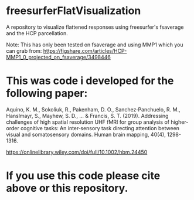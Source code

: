 # freesurferFlatVisualization
A repository to visualize flattened responses using freesurfer's fsaverage and the HCP parcellation. 

Note: This has only been tested on fsaverage and using MMP1 which you can grab from:
https://figshare.com/articles/HCP-MMP1_0_projected_on_fsaverage/3498446 

# This was code i developed for the following paper:

Aquino, K. M., Sokoliuk, R., Pakenham, D. O., Sanchez‐Panchuelo, R. M., Hanslmayr, S., Mayhew, S. D., ... & Francis, S. T. (2019). Addressing challenges of high spatial resolution UHF fMRI for group analysis of higher‐order cognitive tasks: An inter‐sensory task directing attention between visual and somatosensory domains. Human brain mapping, 40(4), 1298-1316.

https://onlinelibrary.wiley.com/doi/full/10.1002/hbm.24450

# If you use this code please cite above or this repository. 

